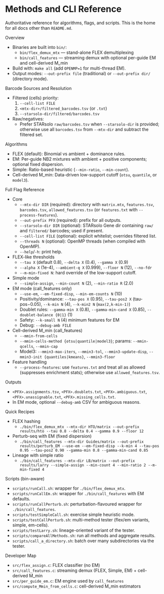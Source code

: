 # Methods and CLI Reference

Authoritative reference for algorithms, flags, and scripts. This is the home for all docs other than `README.md`.

Overview
- Binaries are built into `bin/`:
  - `bin/flex_demux_mtx` — stand-alone FLEX demultiplexing
  - `bin/call_features` — streaming demux with optional per-guide EM and cell-derived M_min
- Build with: `make all` (add `OPENMP=1` for multi-thread EM).
- Output modes: `--out-prefix file` (traditional) or `--out-prefix dir/` (directory mode).

Barcode Sources and Resolution
- Filtered (cells) priority:
  1. `--cell-list FILE`
  2. `<mtx-dir>/filtered_barcodes.tsv` (or `.txt`)
  3. `--starsolo-dir/filtered/barcodes.tsv`
- Raw/negatives:
  - Prefer STARsolo `raw/barcodes.tsv` when `--starsolo-dir` is provided; otherwise use all `barcodes.tsv` from `--mtx-dir` and subtract the filtered set.

Algorithms
- FLEX (default): Binomial vs ambient + dominance rules.
- EM: Per-guide NB2 mixtures with ambient + positive components; optional fixed dispersion.
- Simple: Ratio-based heuristic (`--min-ratio`, `--min-count`).
- Cell-derived M_min: Data-driven low-support cutoff (`otsu`, `quantile`, or `model3`).

Full Flag Reference
- Core
  - `--mtx-dir DIR` (required): directory with `matrix.mtx`, `features.tsv`, `barcodes.tsv`, `allowed_features.tsv` (or `features.txt` with `--process-features`).
  - `--out-prefix PFX` (required): prefix for all outputs.
  - `--starsolo-dir DIR` (optional): STARsolo Gene dir containing `raw/` and `filtered/` barcodes; used if present.
  - `--cell-list FILE` (optional): explicit whitelist; overrides filtered list.
  - `--threads N` (optional): OpenMP threads (when compiled with OpenMP).
  - `--help`/`-h`: print help.
- FLEX-like thresholds
  - `--tau X` (default 0.8), `--delta X` (0.4), `--gamma X` (0.9)
  - `--alpha X` (1e-4), `--ambient-q X` (0.999), `--floor N` (12), `--no-fdr`
  - `--m-min-fixed N`: hard override of the low-support cutoff.
- Simple mode
  - `--simple-assign`, `--min-count N` (2), `--min-ratio R` (2.0)
- EM mode (call_features only)
  - `--use-em`, `--em-fixed-disp`, `--min-em-counts N` (10)
  - Positivity/dominance: `--tau-pos X` (0.95), `--tau-pos2 X` (tau-pos−0.05), `--k-min N` (4), `--k-min2 N` (`max(2,k-min-1)`)
  - Doublet rules: `--gamma-min X` (0.8), `--gamma-min-cand X` (0.85), `--doublet-balance {0|1}` (1)
  - Safety: `--k-small N` (4) minimum features for EM
  - Debug: `--debug-amb FILE`
- Cell-derived M_min (call_features)
  - `--mmin-from-cells`
  - `--mmin-cells-method {otsu|quantile|model3}`; params: `--mmin-qcells`, `--mmin-cap`
  - Model3: `--mmin3-max-iters`, `--mmin3-tol`, `--mmin3-update-disp`, `--mmin3-init {quantiles|kmeans}`, `--mmin3-floor`
- Feature handling
  - `--process-features`: use `features.txt` and treat all as allowed (suppresses enrichment stats); otherwise use `allowed_features.tsv`.

Outputs
- `<PFX>.assignments.tsv`, `<PFX>.doublets.txt`, `<PFX>.ambiguous.txt`, `<PFX>.unassignable.txt`, `<PFX>.missing_cells.txt`.
- In EM mode, optional `--debug-amb` CSV for ambiguous reasons.

Quick Recipes
- FLEX hashing
  - `./bin/flex_demux_mtx --mtx-dir HTO/matrix --out-prefix results/hto --tau 0.8 --delta 0.4 --gamma 0.9 --floor 12`
- Perturb-seq with EM (fixed dispersion)
  - `./bin/call_features --mtx-dir Guides/matrix --out-prefix results/perturb_EM --use-em --em-fixed-disp --k-min 4 --tau-pos 0.95 --tau-pos2 0.90 --gamma-min 0.8 --gamma-min-cand 0.85`
- Lineage with simple ratio
  - `./bin/call_features --mtx-dir LB/matrix --out-prefix results/larry --simple-assign --min-count 4 --min-ratio 2 --m-min-fixed 4`

Scripts (bin-aware)
- `scripts/runCall.sh`: wrapper for `./bin/flex_demux_mtx`.
- `scripts/runCallEm.sh`: wrapper for `./bin/call_features` with EM defaults.
- `scripts/runCallPerturb.sh`: perturbation-flavoured wrapper for `./bin/call_features`.
- `scripts/testSimpleCall.sh`: exercise simple heuristic mode.
- `scripts/testCallPerturb.sh`: multi-method tester (flex/em variants, simple, em-cells).
- `scripts/testLarry.sh`: lineage-oriented variant of the tester.
- `scripts/compareAllMethods.sh`: run all methods and aggregate results.
- `scripts/call_a_directory.sh`: batch over many subdirectories via the tester.

Developer Map
- `src/flex_assign.c`: FLEX classifier (no EM)
- `src/call_features.c`: streaming demux (FLEX, Simple, EM) + cell-derived M_min
- `src/per_guide_em.c`: EM engine used by `call_features`
- `src/compute_Mmin_from_cells.c`: cell-derived M_min estimators
